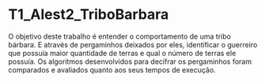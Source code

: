 # T1_Alest2_TriboBarbara

O objetivo deste trabalho é entender o comportamento de uma tribo bárbara. E através de pergaminhos deixados por eles, identificar o guerreiro que possuía maior quantidade de terras e qual o número de terras ele possuía. Os algoritmos desenvolvidos para decifrar os pergaminhos foram comparados e avaliados quanto aos seus tempos de execução.
